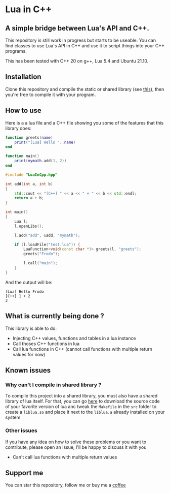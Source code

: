 # Lua in C++

## A simple bridge between Lua's API and C++.

This repository is still work in progress but starts to be useable. You can find classes to use Lua's API in C++ and use it to script things into your C++ programs.

This has been tested with C++ 20 on g++, Lua 5.4 and Ubuntu 21.10.

## Installation

Clone this repository and compile the static or shared library (see [this](#known-issues)), then you're free to compile it with your program.

## How to use

Here is a a lua file and a C++ file showing you some of the features that this library does:

```lua
function greets(name)
    print("[Lua] Hello "..name)
end

function main()
    print(mymath.add(1, 2))
end
```

```cpp
#include "LuaInCpp.hpp"

int add(int a, int b)
{
    std::cout << "[C++] " << a << " + " << b << std::endl;
    return a + b;
}

int main()
{
    Lua l;
    l.openLibs();

    l.add("add", &add, "mymath");

    if (l.loadFile("test.lua")) {
        LuaFunction<void(const char *)> greets(l, "greets");
        greets("Frodo");

        l.call("main");
    }
}
```

And the output will be:
```
[Lua] Hello Frodo
[C++] 1 + 2
3
```

## What is currently being done ?

This library is able to do:

* Injecting C++ values, functions and tables in a lua instance
* Call thoses C++ functions in lua
* Call lua functions in C++ (cannot call functions with multiple return values for now)

## Known issues

### Why can't I compile in shared library ?

To compile this project into a shared library, you must also have a shared library of lua itself. For that, you can go [here](https://www.lua.org/ftp/) to download the source code of your favorite version of lua anc tweak the `Makefile` in the `src` folder to create a `liblua.so` and place it next to the `liblua.a` already installed on your system

### Other issues

If you have any idea on how to solve these problems or you want to contribute, please open an issue, I'll be happy to discuss it with you

- Can't call lua functions with multiple return values

## Support me

You can star this repository, follow me or buy me a [coffee](https://ko-fi.com/pl0xxxy)
